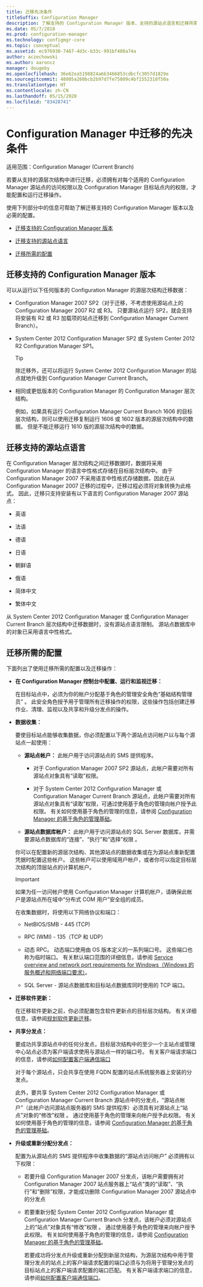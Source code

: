 ```yaml
---
title: 迁移先决条件
titleSuffix: Configuration Manager
description: 了解支持的 Configuration Manager 版本、支持的源站点语言和迁移所需的配置。
ms.date: 05/7/2018
ms.prod: configuration-manager
ms.technology: configmgr-core
ms.topic: conceptual
ms.assetid: ec976930-7467-4d3c-b33c-991bf408a74a
author: aczechowski
ms.author: aaroncz
manager: dougeby
ms.openlocfilehash: 36e62ea5198824a6b3466853cdbcfc3057d1829e
ms.sourcegitcommit: 48005a260bcb2b97d7fe75809c4bf1552318f50a
ms.translationtype: HT
ms.contentlocale: zh-CN
ms.lasthandoff: 05/15/2020
ms.locfileid: "83428741"
---
```

# <a name="prerequisites-for-migration-in-configuration-manager"></a>Configuration Manager 中迁移的先决条件

适用范围：Configuration Manager (Current Branch)

若要从支持的源层次结构中进行迁移，必须拥有对每个适用的 Configuration Manager 源站点的访问权限以及 Configuration Manager 目标站点内的权限，才能配置和运行迁移操作。  

 使用下列部分中的信息可帮助了解迁移支持的 Configuration Manager 版本以及必需的配置。  

-   [迁移支持的 Configuration Manager 版本](#BKMK_SupportedMigrationVersions)  

-   [迁移支持的源站点语言](#BKMK_SorceSiteLanguage)  

-   [迁移所需的配置](#BKMK_Required_Configurations)  

##  <a name="versions-of-configuration-manager-that-are-supported-for-migration"></a><a name="BKMK_SupportedMigrationVersions"></a> 迁移支持的 Configuration Manager 版本  
 可以从运行以下任何版本的 Configuration Manager 的源层次结构迁移数据：  

- Configuration Manager 2007 SP2（对于迁移，不考虑使用源站点上的 Configuration Manager 2007 R2 或 R3。 只要源站点运行 SP2，就会支持将安装有 R2 或 R3 加载项的站点迁移到 Configuration Manager Current Branch）。  

- System Center 2012 Configuration Manager SP2 或 System Center 2012 R2 Configuration Manager SP1。  

  > [!TIP]  
  >  除迁移外，还可以将运行 System Center 2012 Configuration Manager 的站点就地升级到 Configuration Manager Current Branch。  

- 相同或更低版本的 Configuration Manager 的 Configuration Manager 层次结构。  

  例如，如果具有运行 Configuration Manager Current Branch 1606 的目标层次结构，则可以使用迁移复制运行 1606 或 1602 版本的源层次结构中的数据。 但是不能迁移运行 1610 版的源层次结构中的数据。  


##  <a name="source-site-languages-that-are-supported-for-migration"></a><a name="BKMK_SorceSiteLanguage"></a> 迁移支持的源站点语言  
 在 Configuration Manager 层次结构之间迁移数据时，数据将采用 Configuration Manager 的语言中性格式存储在目标层次结构中。 由于 Configuration Manager 2007 不采用语言中性格式存储数据，因此在从 Configuration Manager 2007 迁移的过程中，迁移过程必须将对象转换为此格式。 因此，迁移只支持安装有以下语言的 Configuration Manager 2007 源站点：  

-   英语  

-   法语  

-   德语  

-   日语  

-   朝鲜语  

-   俄语  

-   简体中文  

-   繁体中文  

从 System Center 2012 Configuration Manager 或 Configuration Manager Current Branch 层次结构中迁移数据时，没有源站点语言限制。 源站点数据库中的对象已采用语言中性格式。  

##  <a name="required-configurations-for-migration"></a><a name="BKMK_Required_Configurations"></a> 迁移所需的配置  
下面列出了使用迁移所需的配置以及迁移操作：  

- **在 Configuration Manager 控制台中配置、运行和监视迁移：**  

   在目标站点中，必须为你的帐户分配基于角色的管理安全角色“基础结构管理员” 。 此安全角色授予用于管理所有迁移操作的权限，这些操作包括创建迁移作业、清理、监视以及共享和升级分发点的操作。  

- **数据收集：**  

   要使目标站点能够收集数据，你必须配置以下两个源站点访问帐户以与每个源站点一起使用：  

  -   **源站点帐户：** 此帐户用于访问源站点的 SMS 提供程序。  

      -   对于 Configuration Manager 2007 SP2 源站点，此帐户需要对所有源站点对象具有“读取”权限。  

      -   对于 System Center 2012 Configuration Manager 或 Configuration Manager Current Branch 源站点，此帐户需要对所有源站点对象具有“读取”权限，可通过使用基于角色的管理向帐户授予此权限。 有关如何使用基于角色的管理的信息，请参阅 [Configuration Manager 的基于角色的管理基础](../../core/understand/fundamentals-of-role-based-administration.md)。  

  -   **源站点数据库帐户：** 此帐户用于访问源站点的 SQL Server 数据库，并需要源站点数据库的“连接”、“执行”和“选择”权限  。  

  你可以在配置新的源层次结构、其他源站点的数据收集或在为源站点重新配置凭据时配置这些帐户。 这些帐户可以使用域用户帐户，或者你可以指定目标层次结构的顶层站点的计算机帐户。  

  > [!IMPORTANT]  
  >  如果为任一访问帐户使用 Configuration Manager 计算机帐户，请确保此帐户是源站点所在域中“分布式 COM 用户”安全组的成员。  

  在收集数据时，将使用以下网络协议和端口：  

  - NetBIOS/SMB - 445 (TCP)  

  - RPC (WMI) - 135（TCP 和 UDP）  

  - 动态 RPC。 动态端口使用由 OS 版本定义的一系列端口号。 这些端口也称为临时端口。 有关默认端口范围的详细信息，请参阅 [Service overview and network port requirements for Windows（Windows 的服务概述和网络端口要求）](https://support.microsoft.com/help/832017/service-overview-and-network-port-requirements-for-windows)。<!-- SCCMDocs#1053 -->

  - SQL Server - 源站点数据库和目标站点数据库同时使用的 TCP 端口。  

- **迁移软件更新：**  

   在迁移软件更新之前，你必须配置包含软件更新点的目标层次结构。 有关详细信息，请参阅[规划软件更新迁移](../../core/migration/planning-for-the-migration-of-objects.md#Plan_migrate_Software_updates)。  

- **共享分发点：**  

   要成功共享源站点中的任何分发点，目标层次结构中的至少一个主站点或管理中心站点必须为客户端请求使用与源站点一样的端口号。 有关客户端请求端口的信息，请参阅[如何配置客户端通信端口](../../core/clients/deploy/configure-client-communication-ports.md)  

   对于每个源站点，只会共享在使用 FQDN 配置的站点系统服务器上安装的分发点。  

   此外，要共享 System Center 2012 Configuration Manager 或 Configuration Manager Current Branch 源站点中的分发点，“源站点帐户”（此帐户访问源站点服务器的 SMS 提供程序）必须具有对源站点上“站点”对象的“修改”权限  。 通过使用基于角色的管理来向帐户授予此权限。 有关如何使用基于角色的管理的信息，请参阅 [Configuration Manager 的基于角色的管理基础](../../core/understand/fundamentals-of-role-based-administration.md)。  


- **升级或重新分配分发点：**  

   配置为从源站点的 SMS 提供程序中收集数据的“源站点访问帐户”  必须拥有以下权限：  

  - 若要升级 Configuration Manager 2007 分发点，该帐户需要拥有对 Configuration Manager 2007 站点服务器上“站点”类的“读取”、“执行”和“删除”权限，才能成功删除 Configuration Manager 2007 源站点中的分发点  

  - 若要重新分配 System Center 2012 Configuration Manager 或 Configuration Manager Current Branch 分发点，该帐户必须对源站点上的“站点”对象具有“修改”权限 。 通过使用基于角色的管理来向帐户授予此权限。 有关如何使用基于角色的管理的信息，请参阅 [Configuration Manager 的基于角色的管理基础](../../core/understand/fundamentals-of-role-based-administration.md)。  

    若要成功将分发点升级或重新分配到新层次结构，为源层次结构中用于管理分发点的站点上的客户端请求配置的端口必须与为将用于管理分发点的目标站点上的客户端请求配置的端口匹配。 有关客户端请求端口的信息，请参阅[如何配置客户端通信端口](../../core/clients/deploy/configure-client-communication-ports.md)。  

